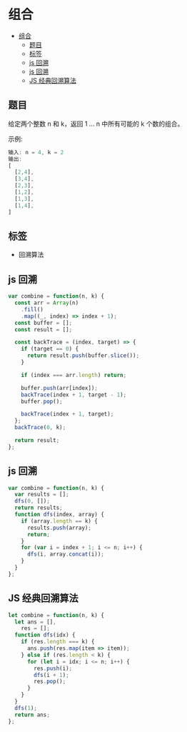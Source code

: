 组合
===
<!-- TOC -->

- [组合](#组合)
  - [题目](#题目)
  - [标签](#标签)
  - [js 回溯](#js-回溯)
  - [js 回溯](#js-回溯-1)
  - [JS 经典回溯算法](#JS-经典回溯算法)

<!-- /TOC -->

## 题目
给定两个整数 n 和 k，返回 1 ... n 中所有可能的 k 个数的组合。

示例:
```js
输入: n = 4, k = 2
输出:
[
  [2,4],
  [3,4],
  [2,3],
  [1,2],
  [1,3],
  [1,4],
]
```

## 标签
- 回溯算法

## js 回溯
```js
var combine = function(n, k) {
  const arr = Array(n)
    .fill()
    .map((_, index) => index + 1);
  const buffer = [];
  const result = [];

  const backTrace = (index, target) => {
    if (target == 0) {
      return result.push(buffer.slice());
    }

    if (index === arr.length) return;

    buffer.push(arr[index]);
    backTrace(index + 1, target - 1);
    buffer.pop();

    backTrace(index + 1, target);
  };
  backTrace(0, k);

  return result;
};
```

## js 回溯
```js
var combine = function(n, k) {
  var results = [];
  dfs(0, []);
  return results;
  function dfs(index, array) {
    if (array.length == k) {
      results.push(array);
      return;
    }
    for (var i = index + 1; i <= n; i++) {
      dfs(i, array.concat(i));
    }
  }
};
```

## JS 经典回溯算法
```js
let combine = function(n, k) {
  let ans = [],
    res = [];
  function dfs(idx) {
    if (res.length === k) {
      ans.push(res.map(item => item));
    } else if (res.length < k) {
      for (let i = idx; i <= n; i++) {
        res.push(i);
        dfs(i + 1);
        res.pop();
      }
    }
  }
  dfs(1);
  return ans;
};
```